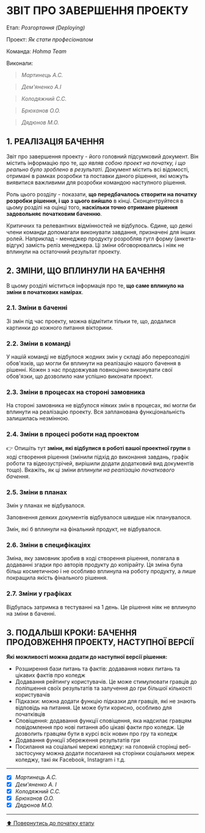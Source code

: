 ﻿# ЗВІТ ПРО ЗАВЕРШЕННЯ ПРОЕКТУ

Етап: *Розгортання (Deploying)*

Проект: *Як стати професіоналом*

Команда: *Hohma Team*

Виконали:
>*Мартинець А.С.*

>*Дем'яненко А.І*

>*Колодяжний С.С.*

>*Брюханов О.О.*

>*Дядюнов М.О.*

##  **1. РЕАЛІЗАЦІЯ БАЧЕННЯ**

Звіт про завершення проекту - його головний підсумковий документ. Він містить інформацію про те, *що являв собою проект на початку, і що реально було зроблено в результаті*. Документ містить всі відомості, отримані в рамках розробки та поставки даного рішення, які можуть виявитися важливими для розробки командою наступного рішення. 

Роль цього розділу - показати, **що передбачалось створити на початку розробки рішення, і що з цього вийшло** в кінці. Сконцентруйтеся в цьому розділі на оцінці того, **наскільки точно отримане рішення задовольняє початковим баченню**.

Критичних та релевантних відмінностей не відбулось. Єдине, що деякі члени команди допомагали виконувати завдання, призначені для інших ролей. Наприклад - менеджер продукту розробляв гугл форму (анкета-відгук) замість реліз менеджера. Ці зміни обговорювались і ніяк не вплинули на остаточний результат проекту.

##  **2. ЗМІНИ, ЩО ВПЛИНУЛИ НА БАЧЕННЯ**
В цьому розділі міститься інформація про те, **що саме вплинуло на зміни в початкових намірах**. 

### **2.1. Зміни в баченні**

Зі змін під час проекту, можна відмітити тільки те, що, додалися картинки до кожного питання вікторини.

### **2.2. Зміни в команді**

У нашій команді не відбулося жодних змін у складі або перерозподілі обов'язків, що могли би вплинути на реалізацію нашого бачення в рішенні. Кожен з нас продовжував повноцінно виконувати свої обов'язки, що дозволило нам успішно виконати проект.

###  **2.3. Зміни в процесах на стороні замовника** 

На стороні замовника не відбулося ніяких змін в процесах, які могли би вплинути на реалізацію проекту. Вся запланована функціональність залишилась незмінною.

###  **2.4. Зміни в процесі роботи над проектом**

:point_right: Опишіть тут **зміни, які відбулися в роботі вашої проектної групи** в ході створення рішення (змінили підхід до виконання завдань, графік роботи та відеозустрічей, вирішили додати додатковий вид документів тощо). Вкажіть, як ці зміни *вплинули на реалізацію початкового бачення*.

###  **2.5. Зміни в планах**

Змін у планах не відбувалося.

Заповнення деяких документів відбувалося швидше ніж планувалося.

Змін, які б вплинули на фінальний продукт, не відбувалося.

###  **2.6. Зміни в специфікаціях**

Зміна, яку замовник зробив в ході створення рішення, полягала в додаванні згадки про авторів продукту до копірайту. Ця зміна була більш косметичною і не особливо вплинула на роботу продукту, а лише покращила якість фінального рішення.

###  **2.7. Зміни у графіках**

Відбулась затримка в тестуванні на 1 день. Це рішення ніяк не вплинуло на зміни в баченні.

## **3. ПОДАЛЬШІ КРОКИ: БАЧЕННЯ ПРОДОВЖЕННЯ ПРОЕКТУ, НАСТУПНОЇ ВЕРСІЇ**

**Які можливості можна додати до наступної версії рішення:**  
- Розширення бази питань та фактів: додавання нових питань та цікавих фактів про коледж
- Додавання рейтингу користувачів. Це може стимулювати гравців до поліпшення своїх результатів та залучення до гри більшої кількості користувачів
- Підказки: можна додати функцію підказки для гравців, які не знають відповідь на питання. Це може бути корисно, особливо для початківців
- Сповіщення: додавання функції сповіщення, яка надсилає гравцям повідомлення про нові питання або цікаві факти про коледж. Це дозволить гравцям бути в курсі всіх новин про гру та коледж
- Додавання функції збереження результатів гри
- Посилання на соціальні мережі коледжу: на головній сторінці веб-застосунку можна додати посилання на сторінки соціальних мереж коледжу, такі як Facebook, Instagram і т.д.

---

- [x] *Мартинець А.С.*
- [X] *Дем'яненко А. І*
- [x] *Колодяжний С.С.*
- [x] *Брюханов О.О.*
- [x] *Дядюнов М.О.*

---
[:arrow_up: Повернутись до початку етапу](/docs/5.Deploying/README.md)



